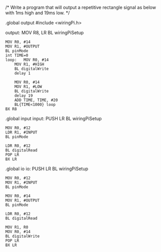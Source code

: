 /* Write a program that will output a repetitive rectangle signal as below with 1ms high and 19ms low. */

.global output
#include <wiringPi.h>

output:
	MOV R8, LR
	BL wiringPiSetup
	
	MOV R0, #14
	MOV R1, #OUTPUT
	BL pinMode
	int TIME=0
	loop: 	MOV R0, #14
		MOV R1, #HIGH
		BL digitalWrite
		delay 1
		
		MOV R0, #14
		MOV R1, #LOW
		BL digitalWrite
		delay 19
		ADD TIME, TIME, #20
		BL{TIME<1000} loop
	BX R8

.global input
input:
	PUSH LR
	BL wiringPiSetup
	
	MOV R0, #12
	LDR R1, #INPUT
	BL pinMode
	
	LDR R0, #12
	BL digitalRead
	POP LR
	BX LR

.global io
io:
	PUSH LR
	BL wiringPiSetup
	
	MOV R0, #12
	MOV R1, #INPUT
	BL pinMode
	
	MOV R0, #14
	MOV R1, #OUTPUT
	BL pinMode
	
	LDR R0, #12
	BL digitalRead
	
	MOV R1, R0
	MOV R0, #14
	BL digitalWrite
	POP LR
	BX LR
